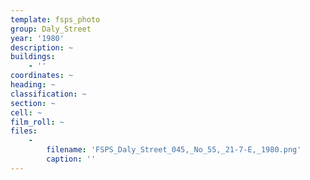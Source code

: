 ```yaml
---
template: fsps_photo
group: Daly_Street
year: '1980'
description: ~
buildings:
    - ''
coordinates: ~
heading: ~
classification: ~
section: ~
cell: ~
film_roll: ~
files:
    -
        filename: 'FSPS_Daly_Street_045,_No_55,_21-7-E,_1980.png'
        caption: ''
---
```

